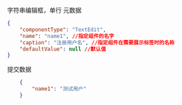 字符串编辑框，单行
元数据
```json
{
	"componentType": "TextEdit",
	"name": "name1", //指定组件的名字
	"caption": "注册用户名", //指定组件在需要展示标签时的名称
	"defaultValue": null //默认值
}
```
提交数据
```json
	{
		"name1": "测试用户"
	}
```